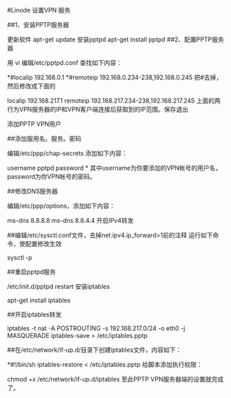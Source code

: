 #Linode 设置VPN 服务



##1、安装PPTP服务器

更新软件
apt-get update
安装pptpd
apt-get install pptpd
##2、配置PPTP服务器

用 vi 编辑/etc/pptpd.conf
查找如下内容：

*#localip 192.168.0.1
*#remoteip 192.168.0.234-238,192.168.0.245
把#去掉，然后修改成下面的

localip 192.168.217.1
remoteip 192.168.217.234-238,192.168.217.245
上面的两行为VPN服务器的IP和VPN客户端连接后获取到的IP范围。保存退出 

添加PPTP VPN用户

##添加服用名。服务。密码

编辑/etc/ppp/chap-secrets 添加如下内容：

username pptpd password *
其中username为你要添加的VPN帐号的用户名，password为你VPN帐号的密码。

 

##修改DNS服务器

编辑/etc/ppp/options，添加如下内容：

ms-dns 8.8.8.8
ms-dns 8.8.4.4
开启IPv4转发

##编辑/etc/sysctl.conf文件，去掉net.ipv4.ip_forward=1前的注释
运行如下命令，使配置修改生效

sysctl -p
 
##重启pptpd服务

/etc/init.d/pptpd restart
安装iptables

apt-get install iptables  
 

##开启iptables转发

iptables -t nat -A POSTROUTING -s 192.168.217.0/24 -o eth0 -j MASQUERADE
iptables-save > /etc/iptables.pptp
 

##在/etc/network/if-up.d/目录下创建iptables文件，内容如下：

*#!/bin/sh
iptables-restore < /etc/iptables.pptp
给脚本添加执行权限：

chmod +x /etc/network/if-up.d/iptables
至此PPTP VPN服务器端的设置就完成了。
